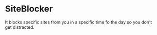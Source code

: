# SiteBlocker
It blocks specific sites from you in a specific time fo the day so you don't get distracted.
